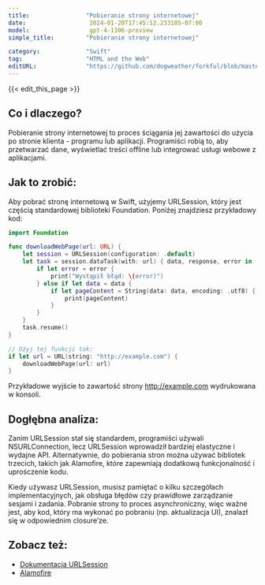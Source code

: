 ```yaml
---
title:                "Pobieranie strony internetowej"
date:                  2024-01-20T17:45:12.233185-07:00
model:                 gpt-4-1106-preview
simple_title:         "Pobieranie strony internetowej"

category:             "Swift"
tag:                  "HTML and the Web"
editURL:              "https://github.com/dogweather/forkful/blob/master/content/pl/swift/downloading-a-web-page.md"
---
```


{{< edit_this_page >}}

## Co i dlaczego?
Pobieranie strony internetowej to proces ściągania jej zawartości do użycia po stronie klienta - programu lub aplikacji. Programiści robią to, aby przetwarzać dane, wyświetlać treści offline lub integrować usługi webowe z aplikacjami.

## Jak to zrobić:
Aby pobrać stronę internetową w Swift, użyjemy URLSession, który jest częścią standardowej biblioteki Foundation. Poniżej znajdziesz przykładowy kod:

```Swift
import Foundation

func downloadWebPage(url: URL) {
    let session = URLSession(configuration: .default)
    let task = session.dataTask(with: url) { data, response, error in
        if let error = error {
            print("Wystąpił błąd: \(error)")
        } else if let data = data {
            if let pageContent = String(data: data, encoding: .utf8) {
                print(pageContent)
            }
        }
    }
    task.resume()
}

// Użyj tej funkcji tak:
if let url = URL(string: "http://example.com") {
    downloadWebPage(url: url)
}
```

Przykładowe wyjście to zawartość strony http://example.com wydrukowana w konsoli.

## Dogłębna analiza:
Zanim URLSession stał się standardem, programiści używali NSURLConnection, lecz URLSession wprowadził bardziej elastyczne i wydajne API. Alternatywnie, do pobierania stron można używać bibliotek trzecich, takich jak Alamofire, które zapewniają dodatkową funkcjonalność i uprośczenie kodu.

Kiedy używasz URLSession, musisz pamiętać o kilku szczegółach implementacyjnych, jak obsługa błędów czy prawidłowe zarządzanie sesjami i zadania. Pobranie strony to proces asynchroniczny, więc ważne jest, aby kod, który ma wykonać po pobraniu (np. aktualizacja UI), znalazł się w odpowiednim closure’ze.

## Zobacz też:
- [Dokumentacja URLSession](https://developer.apple.com/documentation/foundation/urlsession)
- [Alamofire](https://github.com/Alamofire/Alamofire)
